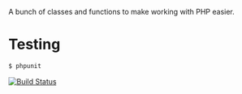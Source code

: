 A bunch of classes and functions to make working with PHP easier.

# Testing

```bash
$ phpunit
```

[![Build Status](https://secure.travis-ci.org/frosas/php-misc.png)](http://travis-ci.org/frosas/php-misc)